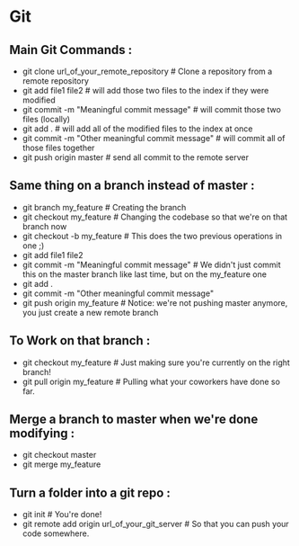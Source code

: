 # Git
## Main Git Commands :

- git clone url_of_your_remote_repository   # Clone a repository from a remote repository  
- git add file1 file2    # will add those two files to the index if they were modified  
- git commit -m "Meaningful commit message"   # will commit those two files (locally)  
- git add .   # will add all of the modified files to the index at once  
- git commit -m "Other meaningful commit message"   # will commit all of those files together  
- git push origin master   # send all commit to the remote server

## Same thing on a branch instead of master : 

- git branch my_feature   # Creating the branch  
- git checkout my_feature   # Changing the codebase so that we're on that branch now  
- git checkout -b my_feature   # This does the two previous operations in one ;)  
- git add file1 file2  
- git commit -m "Meaningful commit message"   # We didn't just commit this on the master branch like last time, but on the my_feature one  
- git add .  
- git commit -m "Other meaningful commit message"  
- git push origin my_feature   # Notice: we're not pushing master anymore, you just create a new remote branch

## To Work on that branch :

- git checkout my_feature   # Just making sure you're currently on the right branch!  
- git pull origin my_feature   # Pulling what your coworkers have done so far. 

## Merge a branch to master when we're done modifying : 

- git checkout master  
- git merge my_feature

## Turn a folder into a git repo : 

- git init   # You're done!  
- git remote add origin url_of_your_git_server   # So that you can push your code somewhere. 


